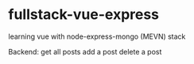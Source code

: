 # fullstack-vue-express
 learning vue with node-express-mongo (MEVN) stack

 Backend:
 get all posts
 add a post
 delete a post
